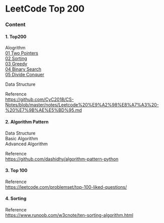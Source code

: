 # LeetCode Top 200


### Content
#### 1. Top200
Alogrithm  
[01 Two Pointers](https://github.com/AuroraRW/Algorithm-Leetcode-Classic/tree/master/Top200/01-TwoPointers)  
[02 Sorting](https://github.com/AuroraRW/Algorithm-Leetcode-Classic/tree/master/Top200/02-Sorting)  
[03 Greedy](https://github.com/AuroraRW/Algorithm-Leetcode-Classic/tree/master/Top200/03-Greedy)  
[04 Binary Search](https://github.com/AuroraRW/Algorithm-Leetcode-Classic/tree/master/Top200/04-BinarySearch)  
[05 Divide Conquer](https://github.com/AuroraRW/Algorithm-Leetcode-Classic/tree/master/Top200/05-DivideConquer)  


Data Structure  

Reference  
https://github.com/CyC2018/CS-Notes/blob/master/notes/Leetcode%20%E9%A2%98%E8%A7%A3%20-%20%E7%9B%AE%E5%BD%95.md   

#### 2. Algorithm Pattern
Data Structure  
Basic Algorithm  
Advanced Algorithm  

Reference  
https://github.com/dashidhy/algorithm-pattern-python  

#### 3. Top 100
Reference  
https://leetcode.com/problemset/top-100-liked-questions/  

#### 4. Sorting
Reference  
https://www.runoob.com/w3cnote/ten-sorting-algorithm.html  
